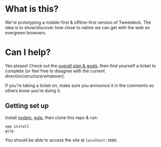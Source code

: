 # What is this?

We're prototyping a mobile-first & offline-first version of Tweetdeck. The idea is to show/discover how close to native we can get with the web on evergreen browsers.

# Can I help?

Yes please! Check out the [overall plan & goals](https://docs.google.com/document/d/1vdUBZooLMBa5AtkED619kndf3eNz_LeltLZYQ71VEKQ/edit?usp=sharing), then find yourself a ticket to complete (or feel free to disagree with the current direction/structure/whatever).

If you're taking a ticket on, make sure you announce it in the comments so others know you're doing it.

## Getting set up

Install [nodejs](http://nodejs.org/), [gulp](https://github.com/gulpjs/gulp/blob/master/docs/getting-started.md#getting-started), then clone this repo & run:

```sh
npm install
gulp
```

You should be able to access the site at `localhost:3000`.